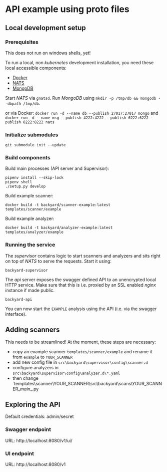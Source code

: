 # API example using proto files


## Local development setup

### Prerequisites

This does not run on windows shells, yet!

To run a local, non *kubernetes* development installation, you need these local accessible components:

 * [Docker](https://www.docker.com/get-started)
 * [NATS](https://github.com/nats-io/gnatsd/releases)
 * [MongoDB](https://www.mongodb.com/download-center/community)

Start *NATS* via `gnatsd`. Run *MongoDB* using `mkdir -p /tmp/db && mongodb --dbpath /tmp/db`.

or via Docker:
`docker run -d --name db --publish 27017:27017 mongo`
and
`docker run -d --name msg --publish 4222:4222 --publish 6222:6222 --publish 8222:8222 nats`

### Initialize submodules
```
git submodule init --update
```

### Build components

Build main processes (API server and Supervisor):

```
pipenv install --skip-lock
pipenv shell
./setup.py develop
```

Build example scanner:

```
docker build -t backyard/scanner-example:latest templates/scanner/example
```

Build example analyzer:

```
docker build -t backyard/analyzer-example:latest templates/analyzer/example
```

### Running the service

The *supervisor* contains logic to start scanners and analyzers and sits right on top of
*NATS* to serve the requests. Start it using:

```
backyard-supervisor
```

The *api* server exposes the swagger defined API to an unencrypted local HTTP service. Make
sure that this is i.e. proxied by an SSL enabled *nginx* instance if made public.

```
backyard-api
```

You can now start the `EXAMPLE` analysis using the API (i.e. via the swagger interface).


## Adding scanners
This needs to be streamlined! At the moment, these steps are necessary:
* copy an example scanner `templates/scanner/example` and rename it from `example` to `YOUR_SCANNER`
* add new config file in `src\backyard\supervisor\config\scanner.d`
* configure analyzers in `src\backyard\supervisor\config\analyzer.d\*.yaml`
* then change `templates\scanner\YOUR_SCANNER\src\backyard\scans\YOUR_SCANNER\__main__.py

## Exploring the API
Default credentials: admin/secret

### Swagger endpoint
URL: http://localhost:8080/v1/ui/

### UI endpoint
URL: http://localhost:8080/v1
